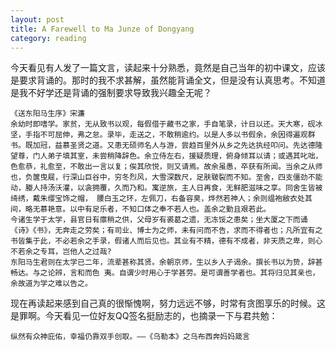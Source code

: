 ```yaml
---
layout: post
title: A Farewell to Ma Junze of Dongyang
category: reading
---
```

今天看见有人发了一篇文言，读起来十分熟悉，竟然是自己当年的初中课文，应该是要求背诵的。那时的我不求甚解，虽然能背诵全文，但是没有认真思考。不知道是我不好学还是背诵的强制要求导致我兴趣全无呢？

	《送东阳马生序》宋濂
	余幼时即嗜学。家贫，无从致书以观，每假借于藏书之家，手自笔录，计日以还。天大寒，砚冰坚，手指不可屈伸，弗之怠。录毕，走送之，不敢稍逾约。以是人多以书假余，余因得遍观群书。既加冠，益慕圣贤之道。又患无硕师名人与游，尝趋百里外从乡之先达执经叩问。先达德隆望尊，门人弟子填其室，未尝稍降辞色。余立侍左右，援疑质理，俯身倾耳以请；或遇其叱咄，色愈恭，礼愈至，不敢出一言以复；俟其欣悦，则又请焉。故余虽愚，卒获有所闻。当余之从师也，负箧曳屣，行深山巨谷中，穷冬烈风，大雪深数尺，足肤皲裂而不知。至舍，四支僵劲不能动，媵人持汤沃灌，以衾拥覆，久而乃和。寓逆旅，主人日再食，无鲜肥滋味之享。同舍生皆被绮绣，戴朱缨宝饰之帽， 腰白玉之环，左佩刀，右备容臭，烨然若神人；余则缊袍敝衣处其间，略无慕艳意。以中有足乐者，不知口体之奉不若人也。盖余之勤且艰若此。 
	今诸生学于太学，县官日有廪稍之供，父母岁有裘葛之遗，无冻馁之患矣；坐大厦之下而诵《诗》《书》，无奔走之劳矣；有司业、博士为之师，未有问而不告，求而不得者也；凡所宜有之书皆集于此，不必若余之手录，假诸人而后见也。其业有不精，德有不成者，非天质之卑，则心不若余之专耳，岂他人之过哉? 
	东阳马生君则在太学已二年，流辈甚称其贤。余朝京师，生以乡人子谒余。撰长书以为贽，辞甚畅达。与之论辨，言和而色 夷。自谓少时用心于学甚劳。是可谓善学者也。其将归见其亲也，余故道为学之难以告之。
	
现在再读起来感到自己真的很惭愧啊，努力远远不够，时常有贪图享乐的时候。这是罪啊。今天看见一位好友QQ签名挺励志的，也摘录一下与君共勉：

	纵然有众神庇佑，幸福仍靠双手创取。——《乌勒本》之乌布西奔妈妈箴言